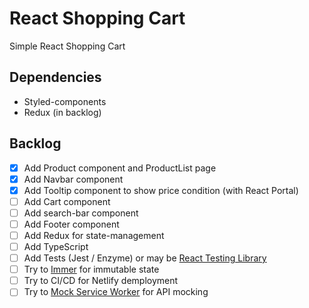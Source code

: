 # React Shopping Cart

Simple React Shopping Cart


## Dependencies
* Styled-components
* Redux (in backlog)

## Backlog

- [x] Add Product component and ProductList page
- [x] Add Navbar component
- [x] Add Tooltip component to show price condition (with React Portal)
- [ ] Add Cart component
- [ ] Add search-bar component
- [ ] Add Footer component
- [ ] Add Redux for state-management
- [ ] Add TypeScript 
- [ ] Add Tests (Jest / Enzyme) or may be [React Testing Library](https://github.com/testing-library/react-testing-library)
- [ ] Try to [Immer](https://github.com/immerjs/immer) for immutable state
- [ ] Try to CI/CD for Netlify demployment
- [ ] Try to [Mock Service Worker](https://github.com/mswjs/msw) for API mocking
